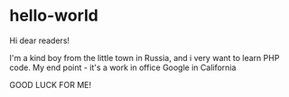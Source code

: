 # hello-world
Hi dear readers!

I'm a kind boy from the little town in Russia, and i very want to learn PHP code.
My end point - it's a work in office Google in California

GOOD LUCK FOR ME!
